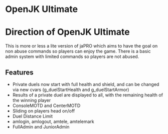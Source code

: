 # OpenJK Ultimate

# Direction of OpenJK Ultimate

This is more or less a lite version of jaPRO which aims to have the goal on non abuse commands so players can enjoy the game. There is a basic admin system with limited commands so players are not abused.

## Features 

* Private duels now start with full health and shield, and can be changed via new cvars (g_duelStartHealth and g_duelStartArmor)
* Results of a private duel are displayed to all, with the remaining health of the winning player
* ConsoleMOTD and CenterMOTD
* Sliding on players head on/off
* Duel Distance Limit 
* amlogin, amlogout, amtele, amtelemark 
* FullAdmin and JuniorAdmin

